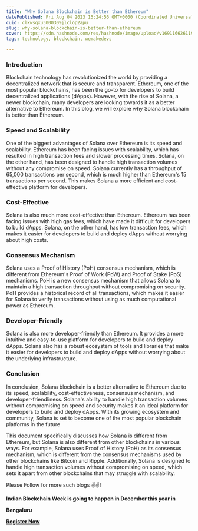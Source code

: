 ```yaml
---
title: "Why Solana Blockchain is Better than Ethereum"
datePublished: Fri Aug 04 2023 16:24:56 GMT+0000 (Coordinated Universal Time)
cuid: clkwsqxu3000309jlclop2apu
slug: why-solana-blockchain-is-better-than-ethereum
cover: https://cdn.hashnode.com/res/hashnode/image/upload/v1691166261196/c27ae339-7f51-41c8-bcaf-762308d3ea13.webp
tags: technology, blockchain, wemakedevs

---
```


### Introduction

Blockchain technology has revolutionized the world by providing a decentralized network that is secure and transparent. Ethereum, one of the most popular blockchains, has been the go-to for developers to build decentralized applications (dApps). However, with the rise of Solana, a newer blockchain, many developers are looking towards it as a better alternative to Ethereum. In this blog, we will explore why Solana blockchain is better than Ethereum.

### **Speed and Scalability**

One of the biggest advantages of Solana over Ethereum is its speed and scalability. Ethereum has been facing issues with scalability, which has resulted in high transaction fees and slower processing times. Solana, on the other hand, has been designed to handle high transaction volumes without any compromise on speed. Solana currently has a throughput of 65,000 transactions per second, which is much higher than Ethereum's 15 transactions per second. This makes Solana a more efficient and cost-effective platform for developers.

### **Cost-Effective**

Solana is also much more cost-effective than Ethereum. Ethereum has been facing issues with high gas fees, which have made it difficult for developers to build dApps. Solana, on the other hand, has low transaction fees, which makes it easier for developers to build and deploy dApps without worrying about high costs.

### **Consensus Mechanism**

Solana uses a Proof of History (PoH) consensus mechanism, which is different from Ethereum's Proof of Work (PoW) and Proof of Stake (PoS) mechanisms. PoH is a new consensus mechanism that allows Solana to maintain a high transaction throughput without compromising on security. PoH provides a historical record of all transactions, which makes it easier for Solana to verify transactions without using as much computational power as Ethereum.

### **Developer-Friendly**

Solana is also more developer-friendly than Ethereum. It provides a more intuitive and easy-to-use platform for developers to build and deploy dApps. Solana also has a robust ecosystem of tools and libraries that make it easier for developers to build and deploy dApps without worrying about the underlying infrastructure.

### **Conclusion**

In conclusion, Solana blockchain is a better alternative to Ethereum due to its speed, scalability, cost-effectiveness, consensus mechanism, and developer-friendliness. Solana's ability to handle high transaction volumes without compromising on speed and security makes it an ideal platform for developers to build and deploy dApps. With its growing ecosystem and community, Solana is set to become one of the most popular blockchain platforms in the future

This document specifically discusses how Solana is different from Ethereum, but Solana is also different from other blockchains in various ways. For example, Solana uses Proof of History (PoH) as its consensus mechanism, which is different from the consensus mechanisms used by other blockchains like Bitcoin and Ripple. Additionally, Solana is designed to handle high transaction volumes without compromising on speed, which sets it apart from other blockchains that may struggle with scalability.

Please Follow for more such blogs ✌️✌️!

**Indian Blockchain Week is going to happen in December this year in**

**Bengaluru**

[**Register Now**](https://indiablockchainweek.com/waitlist?ref_id=FUEHT02HN)